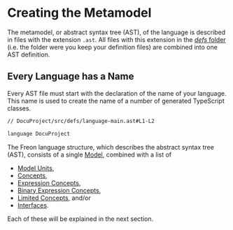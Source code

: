 <script>
    import Note from "$lib/notes/Note.svelte";
</script>

# Creating the Metamodel

The metamodel, or abstract syntax tree (AST), of the language is described in files with the extension `.ast`.
All files with this extension in the [_defs_ folder](/Documentation/Overview/Getting_Started#template-project-startup-3) (i.e. the folder were you keep your definition files)
are combined into one AST definition.

## Every Language has a Name

Every AST file must start with the declaration of the name of your language. This name is used
to create the name of a number of generated TypeScript classes.

```txt
// DocuProject/src/defs/language-main.ast#L1-L2

language DocuProject

```

The Freon language structure, which describes the abstract syntax tree (AST), consists of
a single [Model](/Documentation/Creating_the_Metamodel/Language_Structure#Model), 
combined with a list of 
- [Model Units](/Documentation/Creating_the_Metamodel/Language_Structure#Model_Unit),
- [Concepts](/Documentation/Creating_the_Metamodel/Language_Structure#Concept),
- [Expression Concepts](/Documentation/Creating_the_Metamodel/Language_Structure#Expression_Concept),
- [Binary Expression Concepts](/Documentation/Creating_the_Metamodel/Language_Structure#Binary_Expression_Concept),
- [Limited Concepts](/Documentation/Creating_the_Metamodel/Language_Structure#Limited_Concept), and/or
- [Interfaces](/Documentation/Creating_the_Metamodel/Language_Structure#Interface).

Each of these will be explained in the next section.
